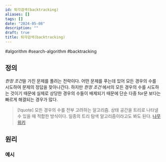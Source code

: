 ```yaml
---
id: 퇴각검색(backtracking)
aliases: []
tags: []
date: "2024-05-08"
description: ""
draft: true
title: 퇴각검색(backtracking)
---
```


#algorithm #search-algorithm #backtracking 
## 정의

*한정 조건*을 가진 문제를 풀려는 전략이다. 
어떤 문제를 푸는데 있어 모든 경우의 수를 시도하여 문제의 정답을 찾아나간다. 
하지만 *한정 조건* 에서의 모든 경우의 수를 시도하는 것이기 때문에 실제로 상당한 경우의 수들이 배제되기 때문에 단순 다중 for문 보다는 빠르게 해결되는 경우가 많다.

>[!quote]
>모든 경우의 수를 전부 고려하는 알고리즘.
>상태 공간을 트리로 나타낼 수 있을 때 적합한 방식이다. 일종의 트리 탐색 알고리즘이라고도 봐도 된다.
>[나무위키](https://namu.wiki/w/백트래킹)



## 원리

### 예시
